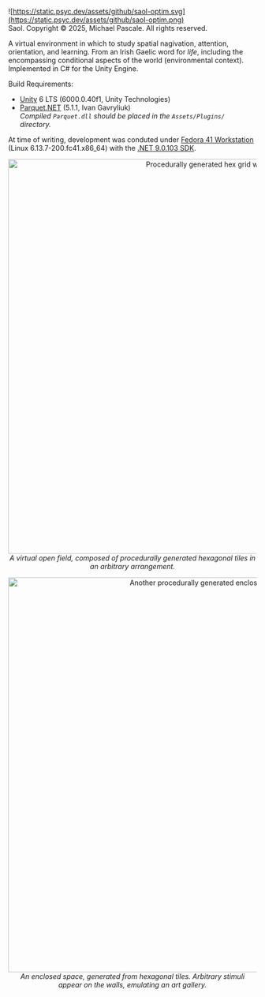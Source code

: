 ![https://static.psyc.dev/assets/github/saol-optim.svg](https://static.psyc.dev/assets/github/saol-optim.png)  
Saol. Copyright &copy; 2025, Michael Pascale. All rights reserved.

A virtual environment in which to study spatial nagivation, attention, orientation, and learning. From an Irish Gaelic word for _life_, including the encompassing conditional aspects of the world (environmental context). Implemented in C# for the Unity Engine.

Build Requirements:

- [Unity](https://unity.com/releases/editor/archive) 6 LTS (6000.0.40f1, Unity Technologies)
- [Parquet.NET](https://github.com/aloneguid/parquet-dotnet) (5.1.1, Ivan Gavryliuk)  
 _Compiled `Parquet.dll` should be placed in the  `Assets/Plugins/` directory._

At time of writing, development was conduted under [Fedora 41 Workstation](https://fedoraproject.org/workstation/download) (Linux 6.13.7-200.fc41.x86_64) with the [.NET 9.0.103 SDK](https://learn.microsoft.com/en-us/dotnet/core/install/linux-fedora?tabs=dotnet9).

<p align="center">
  <img src="https://github.com/user-attachments/assets/61e7f493-efcc-4834-8f56-e33718ec8ca9" alt="Procedurally generated hex grid world." width="800"/>
  <br>
  <em>A virtual open field, composed of procedurally generated hexagonal tiles in an arbitrary arrangement.</em>
</p>

<p align="center">
  <img src="https://github.com/user-attachments/assets/f438210f-a90a-49e1-a286-6b3c8815456a" alt="Another procedurally generated enclosed space." width="800"/>
  <br>
  <em>An enclosed space, generated from hexagonal tiles. Arbitrary stimuli appear on the walls, emulating an art gallery.</em>
</p>
